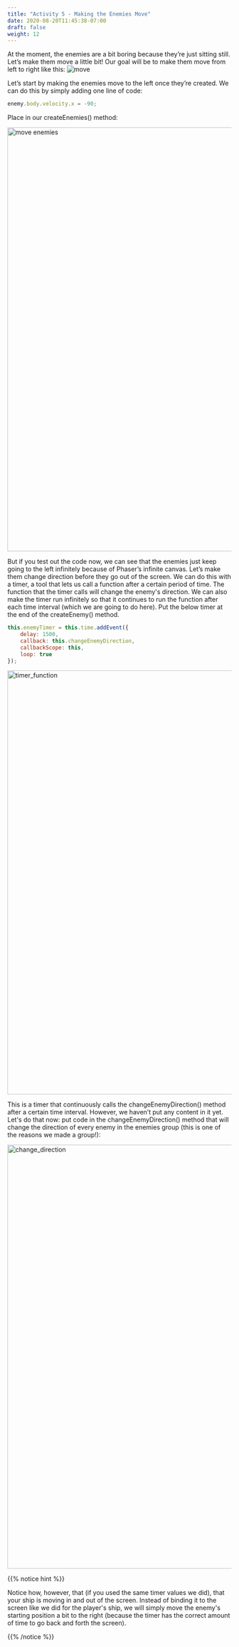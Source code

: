```yaml
---
title: "Activity 5 - Making the Enemies Move"
date: 2020-08-20T11:45:38-07:00
draft: false
weight: 12
---
```


At the moment, the enemies are a bit boring because they’re just sitting still. Let’s make them move a little bit! Our goal will be to make them move from left to right like this:
![move](../media/6/enemy-move.gif)

Let’s start by making the enemies move to the left once they’re created. We can do this by simply adding one line of code:

```javascript
enemy.body.velocity.x = -90;
```

Place in our createEnemies() method:

<!--- ![move enemies](../media/6/move_enemies.png)--->
<img src="../media/6/move_enemies.png" alt="move enemies" style="width:950px;"/>


But if you test out the code now, we can see that the enemies just keep going to the left infinitely because of Phaser’s infinite canvas. Let’s make them change direction before they go out of the screen. We can do this with a timer, a tool that lets us call a function after a certain period of time. The function that the timer calls will change the enemy's direction. We can also make the timer run infinitely so that it continues to run the function after each time interval (which we are going to do here). Put the below timer at the end of the createEnemy() method.

```javascript
this.enemyTimer = this.time.addEvent({
    delay: 1500,
    callback: this.changeEnemyDirection,
    callbackScope: this,
    loop: true
});
```

<!--- ![timer_function](../media/6/timer_function.png)--->
<img src="../media/6/timer_function.png" alt="timer_function" style="width:950px;"/>

This is a timer that continuously calls the changeEnemyDirection() method after a certain time interval. However, we haven’t put any content in it yet. Let's do that now: put code in the changeEnemyDirection() method that will change the direction of every enemy in the enemies group (this is one of the reasons we made a group!):

<!--- ![change_direction](../media/6/change_direction.png)--->
<img src="../media/6/change_direction.png" alt="change_direction" style="width:950px;"/>

{{% notice hint %}}

Notice how, however, that (if you used the same timer values we did), that your ship is moving in and out of the screen. Instead of binding it to the screen like we did for the player's ship, we will simply move the enemy's starting position a bit to the right (because the timer has the correct amount of time to go back and forth the screen).

{{% /notice %}}

